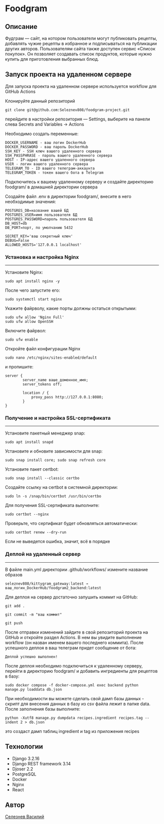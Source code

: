 # Foodgram

## Описание

Фудграм — сайт, на котором пользователи могут публиковать рецепты, добавлять чужие рецепты в избранное и подписываться на публикации других авторов. Пользователям сайта также доступен сервис «Список покупок». Он позволяет создавать список продуктов, которые нужно купить для приготовления выбранных блюд.

## Запуск проекта на удаленном сервере

Для запуска проекта на удаленном сервере используется workflow для GitHub Actions

Клонируйте данный репозиторий

```
git clone git@github.com:Seleznev808/foodgram-project.git
```

перейдите в настройки репозитория — Settings, выберите на панели слева Secrets and Variables → Actions

Необходимо создать переменные:

```
DOCKER_USERNAME - ваш логин DockerHub
DOCKER_PASSWORD - ваш пароль DockerHub
SSH_KEY - SSH ключ вашего удаленного сервера
SSH_PASSPHRASE - пароль вашего удаленного сервера
HOST - IP-адрес вашего удаленного сервера
USER - логин вашего удаленного сервера
TELEGRAM_TO - ID вашего телеграм-аккаунта
TELEGRAM_TOKEN - токен вашего бота в Telegram
```

Подключитесь к вашему удаленному серверу и создайте директорию foodgram/ в домашней директории сервера

Создайте файл .env в директории foodgram/, внесите в него необходимые значения:

```
POSTGRES_DB=название вашей БД
POSTGRES_USER=имя пользователя БД
POSTGRES_PASSWORD=пароль пользователя БД
DB_HOST=db
DB_PORT=порт, по умолчанию 5432

SECRET_KEY='ваш секретный ключ'
DEBUG=False
ALLOWED_HOSTS='127.0.0.1 localhost'
```

### Установка и настройка Nginx

---

Установите Nginx:

```
sudo apt install nginx -y
```

После чего запустите его:

```
sudo systemctl start nginx
```

Укажите файрволу, какие порты должны остаться открытыми:

```
sudo ufw allow 'Nginx Full'
sudo ufw allow OpenSSH
```

Включите файрвол:

```
sudo ufw enable
```

Откройте файл конфигурации Nginx 

```
sudo nano /etc/nginx/sites-enabled/default
```

и пропишите:

```
server {
        server_name ваше_доменное_имя;
	    server_tokens off;

        location / {
            proxy_pass http://127.0.0.1:8080;
        }
}
```

### Получение и настройка SSL-сертификата

---

Установите пакетный менеджер snap:

```
sudo apt install snapd
```

Установите и обновите зависимости для snap:

```
sudo snap install core; sudo snap refresh core
```

Установите пакет certbot:

```
sudo snap install --classic certbo

```

Создайте ссылку на certbot в системной директории:

```
sudo ln -s /snap/bin/certbot /usr/bin/certbo
```

Для получения SSL-сертификата выполните:

```
sudo certbot --nginx
```

Проверьте, что сертификат будет обновляться автоматически:

```
sudo certbot renew --dry-run
```

Если не выведется ошибка, значит, всё в порядке

### Деплой на удаленный сервер

---

В файле main.yml директории .github/workflows/ измените название образов

```
seleznev808/kittygram_gateway:latest → ваш_логин_DockerHub/foodgram2_backend:latest
```

Для деплоя на сервер достаточно запушить коммит на GitHub:

```
git add .
```
```
git commit -m "ваш коммит"
```
```
git push
```

После отправки изменений зайдите в свой репозиторий проекта на GitHub и откройте раздел Actions. В нем вы увидите выполнение workflow (он назван именем вашего последнего коммита). После успешного деплоя в ваш телеграм придет сообщение от бота:

```
Деплой успешно выполнен!
```

После деплоя необходимо подключиться к удаленному серверу, перейти в директорию foodgram/ и добавить ингредиенты для рецептов в базу:

```
sudo docker compose -f docker-compose.yml exec backend python manage.py loaddata db.json
```

При необходимости вы можете сделать свой дамп базы данных - скрипт для внесения данных в базу из csv файла лежит в папке data. После заполнения базы выполните:

```
python -Xutf8 manage.py dumpdata recipes.ingredient recipes.tag --indent 2 > db.json
```

это создаст дамп таблиц ingredient и tag из приложения recipes

## Технологии

* Django 3.2.16
* Django REST framework 3.14
* Djoser 2.2
* PostgreSQL
* Docker
* Nginx
* React

## Автор

[Селезнев Василий](https://github.com/Seleznev808/)
